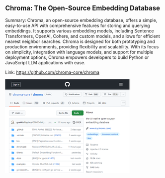 ## Chroma: The Open-Source Embedding Database
Summary: Chroma, an open-source embedding database, offers a simple, easy-to-use API with comprehensive features for storing and querying embeddings. It supports various embedding models, including Sentence Transformers, OpenAI, Cohere, and custom models, and allows for efficient nearest neighbor searches. Chroma is designed for both prototyping and production environments, providing flexibility and scalability. With its focus on simplicity, integration with language models, and support for multiple deployment options, Chroma empowers developers to build Python or JavaScript LLM applications with ease.

Link: https://github.com/chroma-core/chroma

<img src="/img/3be28beb-f1ee-4450-9c2f-a8c6640fa392.png" width="400" />
<br/><br/>
